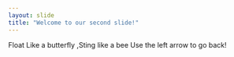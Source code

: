 ```yaml
---
layout: slide
title: "Welcome to our second slide!"
---
```

Float Like a butterfly ,Sting like a bee
Use the left arrow to go back!
